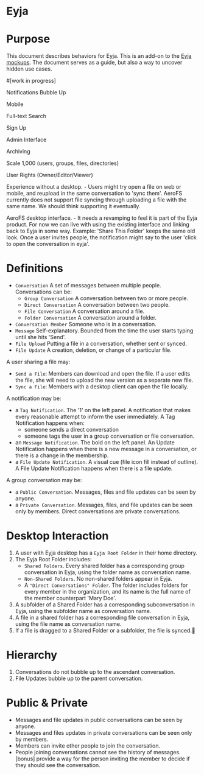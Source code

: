 
# Eyja


# Purpose

This document describes behaviors for Eyja. This is an add-on to the [Eyja mockups](https://share.aerofs.com/l/67f506b1386a4f56947b619d111c1947#/). The document serves as a guide, but also a way to uncover hidden use cases.


#[work in progress]

Notifications Bubble Up

Mobile

Full-text Search

Sign Up

Admin Interface

Archiving

Scale 1,000 (users, groups, files, directories)

User Rights (Owner/Editor/Viewer)

Experience without a desktop. 
    - Users might try open a file on web or mobile, and reupload in the same conversation to 'sync them'. AeroFS currently does not support file syncing through uploading a file with the same name. We should think supporting it eventually.

AeroFS desktop interface. 
    - It needs a revamping to feel it is part of the Eyja product. For now we can live with using the existing interface and linking back to Eyja in some way. Example: 'Share This Folder' keeps the same old look. Once a user invites people, the notification might say to the user 'click to open the conversation in eyja'. 



# Definitions

- `Conversation` A set of messages between multiple people. Conversations can be:
	- `Group Conversation` A conversation between two or more people.
	- `Direct Conversation` A conversation between two people. 
	- `File Conversation` A conversation around a file.
	- `Folder Conversation` A conversation around a folder.
- `Conversation Member` Someone who is in a conversation.
- `Message` Self-explanatory. Bounded from the time the user starts typing until she hits 'Send'.
- `File Upload` Putting a file in a conversation, whether sent or synced.
- `File Update` A creation, deletion, or change of a particular file. 

A user sharing a file may:

- `Send a File`: Members can download and open the file. If a user edits the file, she will need to upload the new version as a separate new file.
- `Sync a File`: Members with a desktop client can open the file locally.

A notification may be:

- a `Tag Notification`. The '1' on the left panel. A notification that makes every reasonable attempt to inform the user immediately. A Tag Notification happens when:
    - someone sends a direct conversation
    - someone tags the user in a group conversation or file conversation. 
- an `Message Notification`. The bold on the left panel. An Update Notification happens when there is a new message in a conversation, or there is a change in the membership.
- a `File Update Notification`. A visual cue (file icon fill instead of outline). A File Update Notification happens when there is a file update. 

A group conversation may be:

- a `Public Conversation`. Messages, files and file updates can be seen by anyone.
- a `Private Conversation`. Messages, files, and file updates can be seen only by members. Direct conversations are private conversations.


# Desktop Interaction

1. A user with Eyja desktop has a `Eyja Root Folder` in their home directory. 
2. The Eyja Root Folder includes:
    - `Shared Folders`. Every shared folder has a corresponding group conversation in Eyja, using the folder name as conversation name. 
    - `Non-Shared Folders`. No non-shared folders appear in Eyja. 
    - A `"Direct Conversations" Folder`. The folder includes folders for every member in the organization, and its name is the full name of the member counterpart 'Mary Doe'.
3. A subfolder of a Shared Folder has a corresponding subconversation in Eyja, using the subfolder name as conversation name.
4. A file in a shared folder has a corresponding file conversation in Eyja, using the file name as conversation name. 
5. If a file is dragged to a Shared Folder or a subfolder, the file is synced. 



# Hierarchy

1. Conversations do not bubble up to the ascendant conversation. 
2. File Updates bubble up to the parent conversation. 


# Public & Private 

- Messages and file updates in public conversations can be seen by anyone. 
- Messages and files updates in private conversations can be seen only by members.
- Members can invite other people to join the conversation.
- People joining conversations cannot see the history of messages. [bonus] provide a way for the person inviting the member to decide if they should see the conversation.

